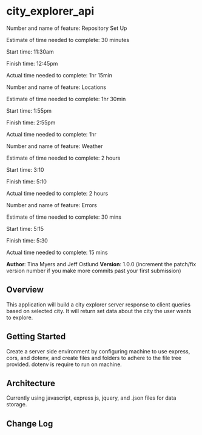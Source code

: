 # city_explorer_api

<!-- 1. Repository Set Up -->

Number and name of feature: Repository Set Up

Estimate of time needed to complete: 30 minutes

Start time: 11:30am

Finish time: 12:45pm

Actual time needed to complete: 1hr 15min

<!-- 2. Locations: As a user of City Explorer, I want to enter the name of a location so that I can see data about the area of interest to me. -->

Number and name of feature: Locations

Estimate of time needed to complete: 1hr 30min

Start time: 1:55pm

Finish time: 2:55pm

Actual time needed to complete: 1hr

<!-- 3. Weather: As a user, I want to request current weather information so that I can learn more about the typical weather patterns in the location I had entered.  -->

Number and name of feature: Weather

Estimate of time needed to complete: 2 hours

Start time: 3:10

Finish time: 5:10

Actual time needed to complete: 2 hours

<!-- 4. Errors: As a user, I want clear messages if something goes wrong so I know if I need to make any changes or try again in a different manner.  -->

Number and name of feature: Errors

Estimate of time needed to complete: 30 mins

Start time: 5:15

Finish time: 5:30

Actual time needed to complete: 15 mins

**Author**: Tina Myers and Jeff Ostlund
**Version**: 1.0.0 (increment the patch/fix version number if you make more commits past your first submission)

## Overview
<!-- Provide a high level overview of what this application is and why you are building it, beyond the fact that it's an assignment for this class. (i.e. What's your problem domain?) -->
This application will build a city explorer server response to client queries based on selected city. It will return set data about the city the user wants to explore.

## Getting Started
<!-- What are the steps that a user must take in order to build this app on their own machine and get it running? -->
Create a server side environment by configuring machine to use express, cors, and dotenv, and create files and folders to adhere to the file tree provided. dotenv is require to run on machine.

## Architecture
<!-- Provide a detailed description of the application design. What technologies (languages, libraries, etc) you're using, and any other relevant design information. -->
Currently using javascript, express js, jquery, and .json files for data storage.

## Change Log
<!-- Use this area to document the iterative changes made to your application as each feature is successfully implemented. Use time stamps. Here's an examples:

01-01-2001 4:59pm - Application now has a fully-functional express server, with a GET route for the location resource.

## Credits and Collaborations
<!-- Give credit (and a link) to other people or resources that helped you build this application. -->
